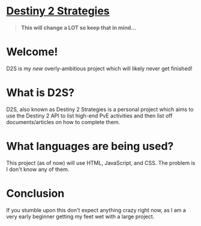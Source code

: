 # [Destiny 2 Strategies](https://charmacost.github.io/D2S)
>**This will change a LOT so keep that in mind...**

# Welcome! 
D2S is my *new* overly-ambitious project which will likely never get finished!

# What is D2S?
D2S, also known as Destiny 2 Strategies is a personal project which aims to use the Destiny 2 API to list high-end PvE activities and then list off documents/articles on how to complete them.

# What languages are being used?
This project (as of now) will use HTML, JavaScript, and CSS. The problem is I don't know any of them.

# Conclusion
If you stumble upon this don't expect anything crazy right now, as I am a very early beginner getting my feet wet with a large project.
